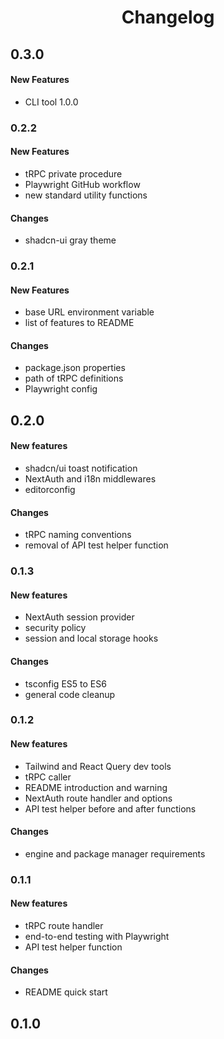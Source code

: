 <h1 align="center">
	Changelog
</h1>

## 0.3.0

#### New Features

-   CLI tool 1.0.0

### 0.2.2

#### New Features

-   tRPC private procedure
-   Playwright GitHub workflow
-   new standard utility functions

#### Changes

-   shadcn-ui gray theme

### 0.2.1

#### New Features

-   base URL environment variable
-   list of features to README

#### Changes

-   package.json properties
-   path of tRPC definitions
-   Playwright config

## 0.2.0

#### New features

-   shadcn/ui toast notification
-   NextAuth and i18n middlewares
-   editorconfig

#### Changes

-   tRPC naming conventions
-   removal of API test helper function

### 0.1.3

#### New features

-   NextAuth session provider
-   security policy
-   session and local storage hooks

#### Changes

-   tsconfig ES5 to ES6
-   general code cleanup

### 0.1.2

#### New features

-   Tailwind and React Query dev tools
-   tRPC caller
-   README introduction and warning
-   NextAuth route handler and options
-   API test helper before and after functions

#### Changes

-   engine and package manager requirements

### 0.1.1

#### New features

-   tRPC route handler
-   end-to-end testing with Playwright
-   API test helper function

#### Changes

-   README quick start

## 0.1.0
